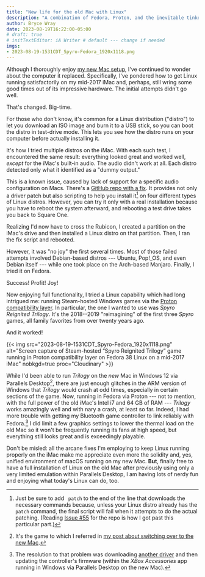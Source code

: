 ```yaml
---
title: "New life for the old Mac with Linux"
description: "A combination of Fedora, Proton, and the inevitable tinkering process produces amazing results."
author: Bryce Wray
date: 2023-08-19T16:22:00-05:00
# draft: true
# initTextEditor: iA Writer # default --- change if needed
imgs:
- 2023-08-19-1531CDT_Spyro-Fedora_1920x1118.png
---
```


Although I thoroughly enjoy [my new Mac setup](/posts/2023/07/making-good-move/), I've continued to wonder about the computer it replaced. Specifically, I've pondered how to get Linux running satisfactorily on my mid-2017 iMac and, perhaps, still wring some good times out of its impressive hardware. The initial attempts didn't go well.

That's changed. Big-time.

<!--more-->

For those who don't know, it's common for a Linux distribution ("distro") to let you download an ISO image and burn it to a USB stick, so you can boot the distro in test-drive mode. This lets you see how the distro runs on your computer before actually installing it.

It's how I tried multiple distros on the iMac. With each such test, I encountered the same result: everything looked great and worked well, *except* for the iMac's built-in audio. The audio didn't work at all. Each distro detected only what it identified as a "dummy output."

This is a known issue, caused by lack of support for a specific audio configuration on Macs. There's a [GitHub repo with a fix](https://github.com/davidjo/snd_hda_macbookpro). It provides not only a driver patch but also scripting to help you install it[^patch] on four different types of Linux distros. However, you can try it only with a real installation because you have to reboot the system afterward, and rebooting a test drive takes you back to Square One.

[^patch]: Just be sure to add ` patch` to the end of the line that downloads the necessary commands because, unless your Linux distro already has the `patch` command, the final script will fail when it attempts to do the actual patching. (Reading [Issue #55](https://github.com/davidjo/snd_hda_macbookpro/issues/55) for the repo is how I got past this particular part.)

Realizing I'd now have to cross the Rubicon, I created a partition on the iMac's drive and then installed a Linux distro on that partition. Then, I ran the fix script and rebooted.

However, it was "no joy" the first several times. Most of those failed attempts involved Debian-based distros --- Ubuntu, Pop!_OS, and even Debian itself --- while one took place on the Arch-based Manjaro. Finally, I tried it on Fedora.

Success! Profit! Joy!

Now enjoying full functionality, I tried a Linux capability which had long intrigued me: running Steam-hosted Windows games via the [Proton compatibility layer](https://www.protondb.com/). In particular, the one I wanted to use was *Spyro Reignited Trilogy*. It's the 2018--2019 "reimagining" of the first three *Spyro* games, all family favorites from over twenty years ago.

And it worked!

{{< img src="2023-08-19-1531CDT_Spyro-Fedora_1920x1118.png" alt="Screen capture of Steam-hosted “Spyro Reignited Trilogy” game running in Proton compatibility layer on Fedora 38 Linux on a mid-2017 iMac" nobkgd=true proc="Cloudinary" >}}

While I'd been able to run *Trilogy* on the *new* Mac in Windows 12 via Parallels Desktop[^AAA], there are just enough glitches in the ARM version of Windows that *Trilogy* would crash at odd times, especially in certain sections of the game. Now, running in Fedora via Proton --- not to mention, with the full power of the old iMac's Intel i7 and 64 GB of RAM --- *Trilogy* works amazingly well and with nary a crash, at least so far. Indeed, I had more trouble with getting my Bluetooth game controller to link reliably with Fedora.[^controller] I did limit a few graphics settings to lower the thermal load on the old Mac so it won't be frequently running its fans at high speed, but everything still looks great and is exceedingly playable.

[^AAA]: It's the game to which I referred in [my post about switching over to the new Mac](/posts/2023/07/making-good-move/).

[^controller]: The resolution to that problem was downloading [another driver](https://github.com/atar-axis/xpadneo) and then updating the controller's firmware (within the *XBox Accessories* app running in Windows via Parallels Desktop on the new Mac).

Don't be misled: all the arcane fixes I'm employing to keep Linux running properly on the iMac make me appreciate even more the solidity and, yes, unified environment of macOS running on my new Mac. **But**, finally free to have a full installation of Linux on the old Mac after previously using only a very limited emulation within Parallels Desktop, I am having lots of nerdy fun and enjoying what today's Linux can do, too.
